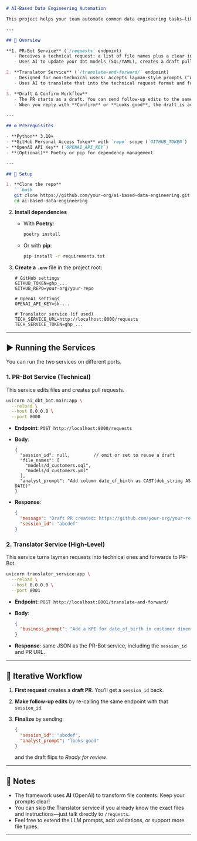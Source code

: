 ````markdown
# AI-Based Data Engineering Automation

This project helps your team automate common data engineering tasks—like adding new columns or renaming fields in your dbt models—by simply sending a request. You can use it directly (if you know which files to edit) or through a friendly, high-level translator (for non-technical users).

---

## 📖 Overview

**1. PR-Bot Service** (`/requests` endpoint)  
   - Receives a technical request: a list of file names plus a clear instruction for each file.  
   - Uses AI to update your dbt models (SQL/YAML), creates a draft pull request, and lets you iterate until you’re happy.

2. **Translator Service** (`/translate-and-forward/` endpoint)  
   - Designed for non-technical users: accepts layman-style prompts (“Add a KPI for date_of_birth”).  
   - Uses AI to translate that into the technical request format and forwards it to the PR-Bot.

3. **Draft & Confirm Workflow**  
   - The PR starts as a draft. You can send follow-up edits to the same draft.  
   - When you reply with **Confirm** or **Looks good**, the draft is automatically marked *Ready for review*.

---

## ⚙️ Prerequisites

- **Python** 3.10+  
- **GitHub Personal Access Token** with `repo` scope (`GITHUB_TOKEN`)  
- **OpenAI API Key** (`OPENAI_API_KEY`)  
- **(Optional)** Poetry or pip for dependency management

---

## 🔧 Setup

1. **Clone the repo**
   ```bash
   git clone https://github.com/your-org/ai-based-data-engineering.git
   cd ai-based-data-engineering
````

2. **Install dependencies**

   * With **Poetry**:

     ```bash
     poetry install
     ```
   * Or with **pip**:

     ```bash
     pip install -r requirements.txt
     ```

3. **Create a `.env`** file in the project root:

   ```dotenv
   # GitHub settings
   GITHUB_TOKEN=ghp_...
   GITHUB_REPO=your-org/your-repo

   # OpenAI settings
   OPENAI_API_KEY=sk-...

   # Translator service (if used)
   TECH_SERVICE_URL=http://localhost:8000/requests
   TECH_SERVICE_TOKEN=ghp_...
   ```

---

## ▶️ Running the Services

You can run the two services on different ports.

### 1. PR-Bot Service (Technical)

This service edits files and creates pull requests.

```bash
uvicorn ai_dbt_bot.main:app \
  --reload \
  --host 0.0.0.0 \
  --port 8000
```

* **Endpoint**: `POST http://localhost:8000/requests`
* **Body**:

  ```jsonc
  {
    "session_id": null,         // omit or set to reuse a draft
    "file_names": [
      "models/d_customers.sql",
      "models/d_customers.yml"
    ],
    "analyst_prompt": "Add column date_of_birth as CAST(dob_string AS DATE)"
  }
  ```
* **Response**:

  ```json
  {
    "message": "Draft PR created: https://github.com/your-org/your-repo/pull/123",
    "session_id": "abcdef"
  }
  ```

### 2. Translator Service (High-Level)

This service turns layman requests into technical ones and forwards to PR-Bot.

```bash
uvicorn translator_service:app \
  --reload \
  --host 0.0.0.0 \
  --port 8001
```

* **Endpoint**: `POST http://localhost:8001/translate-and-forward/`
* **Body**:

  ```json
  {
    "business_prompt": "Add a KPI for date_of_birth in customer dimension"
  }
  ```
* **Response**: same JSON as the PR-Bot service, including the `session_id` and PR URL.

---

## 🔄 Iterative Workflow

1. **First request** creates a **draft PR**. You’ll get a `session_id` back.
2. **Make follow-up edits** by re-calling the same endpoint with that `session_id`.
3. **Finalize** by sending:

   ```json
   {
     "session_id": "abcdef",
     "analyst_prompt": "looks good"
   }
   ```

   and the draft flips to *Ready for review*.

---

## 📝 Notes

* The framework uses **AI** (OpenAI) to transform file contents. Keep your prompts clear!
* You can skip the Translator service if you already know the exact files and instructions—just talk directly to `/requests`.
* Feel free to extend the LLM prompts, add validations, or support more file types.

---

